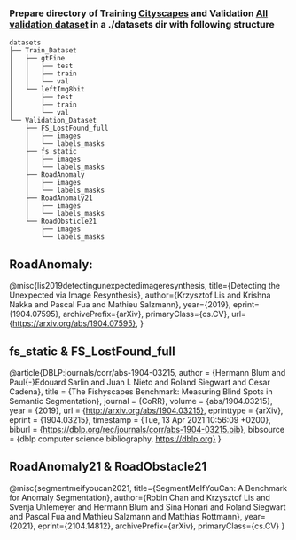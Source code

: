 ### Prepare directory of Training [Cityscapes](https://www.cityscapes-dataset.com) and Validation [All validation dataset](https://drive.google.com/drive/folders/1asRIA8azwl3ZHznza3VKki308VeRZvr3?usp=drive_link) in a ./datasets dir with following structure

```plaintext
datasets
├── Train_Dataset
│   ├── gtFine
│   │   ├── test
│   │   ├── train
│   │   └── val
│   └── leftImg8bit
│       ├── test
│       ├── train
│       └── val
└── Validation_Dataset
    ├── FS_LostFound_full
    │   ├── images
    │   └── labels_masks
    ├── fs_static
    │   ├── images
    │   └── labels_masks
    ├── RoadAnomaly
    │   ├── images
    │   └── labels_masks
    ├── RoadAnomaly21
    │   ├── images
    │   └── labels_masks
    └── RoadObsticle21
        ├── images
        └── labels_masks
```

## RoadAnomaly:
@misc{lis2019detectingunexpectedimageresynthesis,
      title={Detecting the Unexpected via Image Resynthesis}, 
      author={Krzysztof Lis and Krishna Nakka and Pascal Fua and Mathieu Salzmann},
      year={2019},
      eprint={1904.07595},
      archivePrefix={arXiv},
      primaryClass={cs.CV},
      url={https://arxiv.org/abs/1904.07595}, 
}

## fs_static & FS_LostFound_full
@article{DBLP:journals/corr/abs-1904-03215,
  author       = {Hermann Blum and
                  Paul{-}Edouard Sarlin and
                  Juan I. Nieto and
                  Roland Siegwart and
                  Cesar Cadena},
  title        = {The Fishyscapes Benchmark: Measuring Blind Spots in Semantic Segmentation},
  journal      = {CoRR},
  volume       = {abs/1904.03215},
  year         = {2019},
  url          = {http://arxiv.org/abs/1904.03215},
  eprinttype    = {arXiv},
  eprint       = {1904.03215},
  timestamp    = {Tue, 13 Apr 2021 10:56:09 +0200},
  biburl       = {https://dblp.org/rec/journals/corr/abs-1904-03215.bib},
  bibsource    = {dblp computer science bibliography, https://dblp.org}
}

## RoadAnomaly21 & RoadObstacle21
@misc{segmentmeifyoucan2021,
	  title={SegmentMeIfYouCan: A Benchmark for Anomaly Segmentation}, 
	  author={Robin Chan and Krzysztof Lis and Svenja Uhlemeyer and Hermann Blum and Sina Honari and Roland Siegwart and Pascal Fua and Mathieu Salzmann and Matthias Rottmann},
	  year={2021},
	  eprint={2104.14812},
	  archivePrefix={arXiv},
	  primaryClass={cs.CV}
}
